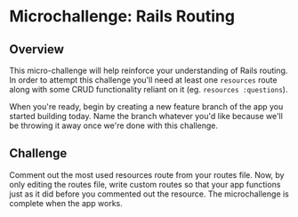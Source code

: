 # Microchallenge:  Rails Routing

## Overview
This micro-challenge will help reinforce your understanding of Rails routing.  In order to attempt this challenge you'll need at least one `resources` route along with some CRUD functionality reliant on it (eg. `resources :questions`).

When you're ready, begin by creating a new feature branch of the app you started building today. Name the branch whatever you'd like because we'll be throwing it away once we're done with this challenge.

## Challenge
Comment out the most used resources route from your routes file.  Now, by only editing the routes file, write custom routes so that your app functions just as it did before you commented out the resource.  The microchallenge is complete when the app works.
